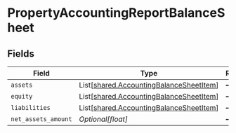 # PropertyAccountingReportBalanceSheet


## Fields

| Field                                                                                        | Type                                                                                         | Required                                                                                     | Description                                                                                  |
| -------------------------------------------------------------------------------------------- | -------------------------------------------------------------------------------------------- | -------------------------------------------------------------------------------------------- | -------------------------------------------------------------------------------------------- |
| `assets`                                                                                     | List[[shared.AccountingBalanceSheetItem](../../models/shared/accountingbalancesheetitem.md)] | :heavy_minus_sign:                                                                           | N/A                                                                                          |
| `equity`                                                                                     | List[[shared.AccountingBalanceSheetItem](../../models/shared/accountingbalancesheetitem.md)] | :heavy_minus_sign:                                                                           | N/A                                                                                          |
| `liabilities`                                                                                | List[[shared.AccountingBalanceSheetItem](../../models/shared/accountingbalancesheetitem.md)] | :heavy_minus_sign:                                                                           | N/A                                                                                          |
| `net_assets_amount`                                                                          | *Optional[float]*                                                                            | :heavy_minus_sign:                                                                           | N/A                                                                                          |